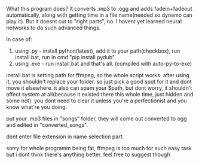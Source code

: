 What this program does? It converts .mp3 to .ogg and adds fadein+fadeout automatically, along with getting time in a file name(needed so dynamo can play it). But it doesnt cut to "right parts", no. I havent yet learned neural networks to do such advanced things.


In case of:
1) using .py - install python(latest), add it to your path(checkbox), run install.bat, run in cmd "pip install pydub".
2) using .exe - run install.bat and that's all. (compiled with auto-py-to-exe)


install.bat is setting path for ffmpeg, so the whole script works. after using it, you shouldn't replace your folder. so just pick a good spot for it and dont move it elsewhere. it also can spam your $path, but dont worry, it shouldn't affect system at all(because it existed there this whole time, just hidden and some not). 
you dont need to clear it unless you're a perfectionist and you know what're you doing.


put your .mp3 files in "songs" folder, they will come out converted to ogg and edited in "converted_songs".


dont enter file extension in name selection part.


sorry for whole programm being fat, ffmpeg is too much for such easy task but i dont think there's anything better. feel free to suggest though

